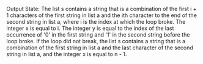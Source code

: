 Output State: The list s contains a string that is a combination of the first i + 1 characters of the first string in list a and the ith character to the end of the second string in list a, where i is the index at which the loop broke. The integer x is equal to i. The integer y is equal to the index of the last occurrence of '0' in the first string and '1' in the second string before the loop broke. If the loop did not break, the list s contains a string that is a combination of the first string in list a and the last character of the second string in list a, and the integer x is equal to n - 1.